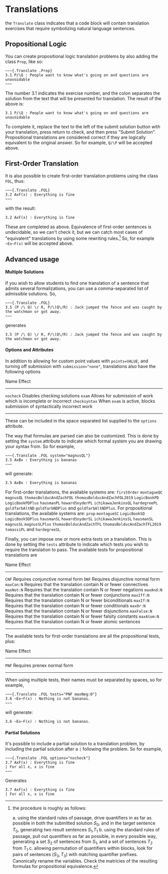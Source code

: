 # Translations 

the `Translate` class indicates that a code block will contain translation
exercises that require symbolizing natural language sentences.

## Propositional Logic

You can create propositional logic translation problems by also adding the
class `Prop`, like so:

    ~~~{.Translate .Prop}
    3.1 P/\Q : People want to know what's going on and questions are unavoidable
    ~~~

The number 3.1 indicates the exercise number, and the colon separates the
solution from the text that will be presented for translation. The result of
the above is:

~~~{.Translate .Prop}
3.1 P/\Q : People want to know what's going on and questions are unavoidable
~~~

To complete it, replace the text to the left of the submit solution button with
your translation, press return to check, and then press "Submit Solution".
Propositional translations are considered correct if they are logically
equivalent to the original answer. So for example, `Q/\P` will be accepted
above.

## First-Order Translation

It is also possible to create first-order translation problems using the class `FOL`, thus:

    ~~~{.Translate .FOL}
    3.2 AxF(x) : Everything is fine
    ~~~

with the result:

~~~{.Translate .FOL}
3.2 AxF(x) : Everything is fine
~~~

These are completed as above. Equivalence of first-order sentences is
undecidable, so we can't check it, but we can catch most cases of "equivalent"
translations by using some rewriting rules.[^1] So, for example `~Ex~F(x)` will
be accepted above.

[^1]: the procedure is roughly as follows:

    a. using the standard rules of passage, drive quantifiers in as far as possible
       in both the submitted solution $S_0$, and in the target sentence $T_0$, generating two
       result sentences $S_1$,$T_1$
    b. using the standard rules of passage, pull out quantifiers as far as
       possible, in every possible way, generating a set $S_2$ of sentences from
       $S_1$, and a set of sentences $T_2$ from $T_1$
    c. allowing permutation of quantifiers within blocks, look for pairs of
       sentences $(S_3,T_3)$ with matching quantifier prefixes. Canonically
       rename the variables. Check the matricies of the resulting formulas for
       propositional equivalence.

## Advanced usage

#### Multiple Solutions

If you wish to allow students to find one translation of a sentence that admits
several formalizations, you can use a comma-separated list of admissible
solutions. So, 

    ~~~{.Translate .FOL}
    3.5 (P /\ Q) \/ R, P/\(Q\/R) : Jack jumped the fence and was caught by the watchman or got away.
    ~~~

generates 

~~~{.Translate .FOL}
3.5 (P /\ Q) \/ R, P/\(Q\/R) : Jack jumped the fence and was caught by the watchman or got away.
~~~

#### Options and Attributes

In addition to allowing for custom point values with `points=VALUE`, and
turning off submission with `submission="none"`, translations also have the
following options

<div class="table">

Name                     Effect
------------------------ ------------------------------------------------------------------------
`nocheck`                Disables checking solutions
`exam`                   Allows for submission of work which is incomplete or incorrect
`checksyntax`            When `exam` is active, blocks submission of syntactically incorrect work
------------------------ ------------------------------------------------------------------------

</div>

These can be included in the space separated list supplied to the `options`
attribute. 

The way that formulas are parsed can also be customized. This is done by
setting the `system` attribute to indicate which formal system you are drawing
your syntax from. So for example, 

    ~~~{.Translate .FOL system="magnusQL"}
    3.5 AxBx : Everything is bananas
    ~~~

will generate:

~~~{.Translate .FOL system="magnusQL"}
3.5 AxBx : Everything is bananas
~~~

For first-order translations, the available systems are: `firstOrder`
`montagueQC` `magnusQL` `thomasBolducAndZachFOL` `thomasBolducAndZachFOL2019`
`LogicBookPD` `LogicBookPDPlus` `hausmanPL` `howardSnyderPL`
`ichikawaJenkinsQL` `hardegreePL` `goldfarbAltND` `goldfarbNDPlus` and
`goldfarbAltNDPlus`. For propositional translations, the available systems are:
`prop` `montagueSC` `LogicBookSD` `LogicBookSDPlus` `hausmanSL`
`howardSnyderSL` `ichikawaJenkinsSL` `hausmanSL` `magnusSL` `magnusSLPlus`
`thomasBolducAndZachTFL` `thomasBolducAndZachTFL2019` `tomassiPL` and
`hardegreeSL`.

Finally, you can impose one or more extra tests on a translation. This is done
by setting the `tests` attribute to indicate which tests you wish to require
the translation to pass. The available tests for propositional translations are

<div class="table">

Name                     Effect
------------------------ ------------------------------------------------------------------
`CNF`                    Requires conjunctive normal form
`DNF`                    Requires disjunctive normal form
`maxCon:N`               Requires that the translation contain N or fewer connectives
`maxNot:N`               Requires that the translation contain N or fewer negations
`maxAnd:N`               Requires that the translation contain N or fewer conjunctions
`maxIff:N`               Requires that the translation contain N or fewer biconditionals
`maxIf:N`                Requires that the translation contain N or fewer conditionals
`maxOr:N`                Requires that the translation contain N or fewer disjunctions
`maxFalse:N`             Requires that the translation contain N or fewer falsity constants
`maxAtom:N`              Requires that the translation contain N or fewer atomic sentences
------------------------ ------------------------------------------------------------------

</div>
 
The available tests for first-order translations are all the propositional
tests, plus:

<div class="table">

Name                     Effect
------------------------ ------------------------------------------------------------------
`PNF`                    Requires prenex normal form
------------------------ ------------------------------------------------------------------

</div>

When using multiple tests, their names must be separated by spaces, so for
example,

    ~~~{.Translate .FOL tests="PNF maxNeg:0"}
    3.6 ~Ex~F(x) : Nothing is not bananas.
    ~~~

will generate:

~~~{.Translate .FOL tests="PNF maxNeg:0"}
3.6 ~Ex~F(x) : Nothing is not bananas.
~~~

#### Partial Solutions

It's possible to include a partial solution to a translation problem, by
including the partial solution after a `|` following the problem. So for
example,

    ~~~{.Translate .FOL options="nocheck"}
    3.7 AxF(x) : Everything is fine
    | For all x, x is fine
    ~~~

Generates

~~~{.Translate .FOL options="nocheck"}
3.7 AxF(x) : Everything is fine
| For all x, x is fine
~~~

